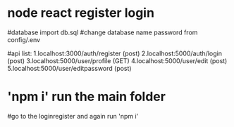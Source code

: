 # node react register login

#database import db.sql
#change database name password from config/.env

#api list: 1.localhost:3000/auth/register  (post)
          2.localhost:5000/auth/login   (post)
          3.localhost:5000/user/profile     (GET)
          4.localhost:5000/user/edit (post)
          5.localhost:5000/user/editpassword (post)
# 'npm i' run the main folder
#go to the loginregister and again run 'npm i'
